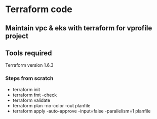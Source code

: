 # Terraform code

## Maintain vpc & eks with terraform for vprofile project

## Tools required
Terraform version 1.6.3

### Steps from scratch
* terraform init
* terraform fmt -check
* terraform validate
* terraform plan -no-color -out planfile 
* terraform apply -auto-approve -input=false -parallelism=1 planfile
####
#####
